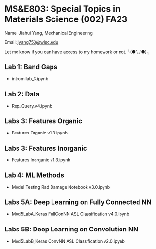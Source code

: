 # MS&E803: Special Topics in Materials Science (002) FA23

Name: Jiahui Yang, Mechanical Engineering

Email: jyang753@wisc.edu

Let me know if you can have access to my homework or not. ╰(●’◡’●)╮

## Lab 1: Band Gaps
- intromllab_3.ipynb

## Lab 2: Data
- Rep_Query_v4.ipynb

## Labs 3: Features Organic
- Features Organic v1.3.ipynb

## Labs 3: Features Inorganic
- Features Inorganic v1.3.ipynb

## Lab 4: ML Methods
- Model Testing Rad Damage Notebook v3.0.ipynb

## Labs 5A: Deep Learning on Fully Connected NN
- Mod5LabA_Keras FullConNN ASL Classification v4.0.ipynb

## Labs 5B: Deep Learning on Convolution NN
- Mod5LabB_Keras ConvNN ASL Classification v2.0.ipynb


